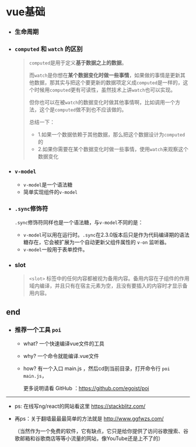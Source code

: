 # vue基础

-  ### 生命周期

-  ### `computed` 和 `watch` 的区别

   > `computed`是用于定义**基于数据之上的数据**。
   >
   > 而`watch`是你想在**某个数据变化时做一些事情**，如果做的事情是更新其他数据，那其实与把这个要更新的数据项定义成`computed`是一样的，这个时候用`computed`更有可读性，虽然技术上讲`watch`也可以实现。
   >
   > 但你也可以在被`watch`的数据变化时做其他事情啊，比如调用一个方法，这个是`computed`做不到也不应该做的。
   >
   > 总结一下：
   >
   > - 1.如果一个数据依赖于其他数据，那么把这个数据设计为`computed`的
   > - 2.如果你需要在某个数据变化时做一些事情，使用`watch`来观察这个数据变化

-  ### `v-model` 

   - `v-model`是一个语法糖
   - 简单实现组件的`v-model`

-  ### `.sync`修饰符

   `.sync`修饰符同样也是一个语法糖，与`v-model`不同的是：

   - `v-model`可以用在运行时。`.sync`在2.3.0版本后只是作为代码编译期的语法糖存在，它会被扩展为一个自动更新父组件属性的 `v-on` 监听器。
   - `v-model`一般用于表单控件。

-  ### slot
   > `<slot>` 标签中的任何内容都被视为备用内容。备用内容在子组件的作用域内编译，并且只有在宿主元素为空，且没有要插入的内容时才显示备用内容。



## end 

- ### 推荐一个工具  `poi`
  - what? 一个快速编译vue文件的工具

  - why? 一个命令就能编译.vue文件

  - how? 有一个入口 main.js ，然后cd到当前目录，打开命令行 `poi main.js`， 

    更多说明请看 GitHub ：https://github.com/egoist/poi
---
- ps: 在线写ng/react的网站看这里 https://stackblitz.com/

- 再ps：关于翻墙最最最简单的方法就是 http://www.ggfwzs.com/ 

  （当然作为一个免费的软件，它有缺点，它只是给你提供了访问谷歌搜索、谷歌邮箱和谷歌商店等等小流量的网站，像YouTube还是上不了的）
